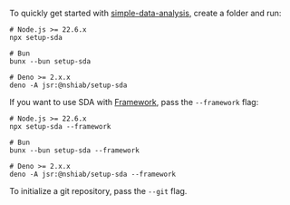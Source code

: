 To quickly get started with
[simple-data-analysis](https://github.com/nshiab/simple-data-analysis), create a
folder and run:

```
# Node.js >= 22.6.x
npx setup-sda

# Bun
bunx --bun setup-sda

# Deno >= 2.x.x
deno -A jsr:@nshiab/setup-sda
```

If you want to use SDA with
[Framework](https://github.com/observablehq/framework), pass the `--framework`
flag:

```
# Node.js >= 22.6.x
npx setup-sda --framework

# Bun
bunx --bun setup-sda --framework

# Deno >= 2.x.x
deno -A jsr:@nshiab/setup-sda --framework
```

To initialize a git repository, pass the `--git` flag.
